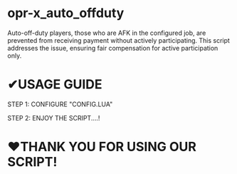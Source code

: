 # opr-x_auto_offduty
Auto-off-duty players, those who are AFK in the configured job, are prevented from receiving payment without actively participating. This script addresses the issue, ensuring fair compensation for active participation only.



 # ✔USAGE GUIDE

 STEP 1:
CONFIGURE "CONFIG.LUA"

 STEP 2:
 ENJOY THE SCRIPT....!



# ❤THANK YOU FOR USING OUR SCRIPT!